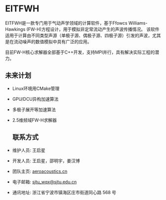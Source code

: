 # EITFWH
EITFWH是一款专门用于气动声学领域的计算软件，基于Ffowcs Williams-Hawkings (FW-H)方程设计，用于模拟非定常流动产生的声波传播情况。
该软件适用于计算由不同类型声源（单极子源、偶极子源、四极子源）引发的声波，尤其是在流动噪声的数值模拟中具有广泛的应用。

目前FW-H核心求解器全部基于C++开发，支持MPI并行，具有解决实际工程的潜力。

## 未来计划
- Linux环境用CMake管理
- GPU/DCU异构加速算法
- 多极子展开等加速算法
- 2.5维频域FW-H求解器

  ## 联系方式
- 维护人员: 王启星 
- 开发人员: 王启星，邵明宇，姜汉博
- 团队主页: [aeroacoustics.cn](aeroacoustics.cn) 
- 电子邮箱: sjtu_wqx@sjtu.edu.cn
- 通讯地址: 浙江省宁波市镇海区庄市街道同心路 568 号
